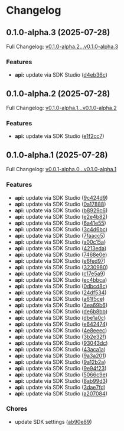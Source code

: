 # Changelog

## 0.1.0-alpha.3 (2025-07-28)

Full Changelog: [v0.1.0-alpha.2...v0.1.0-alpha.3](https://github.com/nextbillion-ai/nextbillion-sdk-go/compare/v0.1.0-alpha.2...v0.1.0-alpha.3)

### Features

* **api:** update via SDK Studio ([d4eb36c](https://github.com/nextbillion-ai/nextbillion-sdk-go/commit/d4eb36c22fb244e5f26de564b41fc21f0e127edd))

## 0.1.0-alpha.2 (2025-07-28)

Full Changelog: [v0.1.0-alpha.1...v0.1.0-alpha.2](https://github.com/nextbillion-ai/nextbillion-sdk-go/compare/v0.1.0-alpha.1...v0.1.0-alpha.2)

### Features

* **api:** update via SDK Studio ([e1f2cc7](https://github.com/nextbillion-ai/nextbillion-sdk-go/commit/e1f2cc7354132ff685ef18c52a8bf5f0a5ca23ab))

## 0.1.0-alpha.1 (2025-07-28)

Full Changelog: [v0.0.1-alpha.0...v0.1.0-alpha.1](https://github.com/nextbillion-ai/nextbillion-sdk-go/compare/v0.0.1-alpha.0...v0.1.0-alpha.1)

### Features

* **api:** update via SDK Studio ([9c424d9](https://github.com/nextbillion-ai/nextbillion-sdk-go/commit/9c424d9050e74202a8700cbe5718ba23f3b7d5d6))
* **api:** update via SDK Studio ([0a17888](https://github.com/nextbillion-ai/nextbillion-sdk-go/commit/0a1788874010f39660221c420c6a2837ea2227d0))
* **api:** update via SDK Studio ([b8929c6](https://github.com/nextbillion-ai/nextbillion-sdk-go/commit/b8929c64fac2c9bf215df1fe9c1f7cdcb4ad1032))
* **api:** update via SDK Studio ([e2e4b82](https://github.com/nextbillion-ai/nextbillion-sdk-go/commit/e2e4b8288f5d7cecb930f8597ef6bd5c418d547d))
* **api:** update via SDK Studio ([6a41e55](https://github.com/nextbillion-ai/nextbillion-sdk-go/commit/6a41e551e6416273df505700ad7b3ebe00044482))
* **api:** update via SDK Studio ([3c4d6bc](https://github.com/nextbillion-ai/nextbillion-sdk-go/commit/3c4d6bc7abf4feb12fdb82dd9fd7999cce6dbd39))
* **api:** update via SDK Studio ([7faacc5](https://github.com/nextbillion-ai/nextbillion-sdk-go/commit/7faacc5f256fbab349451bec90d637b4e023e209))
* **api:** update via SDK Studio ([a00c15a](https://github.com/nextbillion-ai/nextbillion-sdk-go/commit/a00c15a015eeff11ffc336f2231df03fb74ad51f))
* **api:** update via SDK Studio ([4213eda](https://github.com/nextbillion-ai/nextbillion-sdk-go/commit/4213edaf02dfc55ea8a3b397209781f4fe9b9a29))
* **api:** update via SDK Studio ([7468e0e](https://github.com/nextbillion-ai/nextbillion-sdk-go/commit/7468e0efe996997d2883dc031b2eee016714b024))
* **api:** update via SDK Studio ([e6fed97](https://github.com/nextbillion-ai/nextbillion-sdk-go/commit/e6fed978548a6927679c493a69637fce4917edaa))
* **api:** update via SDK Studio ([3230980](https://github.com/nextbillion-ai/nextbillion-sdk-go/commit/323098001ee27515fc6e4bbbb4a3494590c90e7a))
* **api:** update via SDK Studio ([c17e5a9](https://github.com/nextbillion-ai/nextbillion-sdk-go/commit/c17e5a9dd4ee8c8cf4e50c8dc8611bedf2213bff))
* **api:** update via SDK Studio ([ec4bbca](https://github.com/nextbillion-ai/nextbillion-sdk-go/commit/ec4bbcaa328c600ca3d9b7121ab34ed6fa01f058))
* **api:** update via SDK Studio ([0dbcd8c](https://github.com/nextbillion-ai/nextbillion-sdk-go/commit/0dbcd8c1da76ff1403cd06d0cf0e0d44194e6da7))
* **api:** update via SDK Studio ([24df534](https://github.com/nextbillion-ai/nextbillion-sdk-go/commit/24df534597faddc09be2fd2e1aa07e2798f08985))
* **api:** update via SDK Studio ([a61f5ce](https://github.com/nextbillion-ai/nextbillion-sdk-go/commit/a61f5ce1ca4faecbb2f88749c9685c9aac50e1a8))
* **api:** update via SDK Studio ([3ea69b6](https://github.com/nextbillion-ai/nextbillion-sdk-go/commit/3ea69b6345695432f5eb46ebf3a0fa53e6158ce3))
* **api:** update via SDK Studio ([de6b8bb](https://github.com/nextbillion-ai/nextbillion-sdk-go/commit/de6b8bbcb9ecee39f2488a472a31bd53e44b4863))
* **api:** update via SDK Studio ([dbe1a0c](https://github.com/nextbillion-ai/nextbillion-sdk-go/commit/dbe1a0c49d9abd0a7bf4e30c266ce5bac588dc6d))
* **api:** update via SDK Studio ([e642474](https://github.com/nextbillion-ai/nextbillion-sdk-go/commit/e6424743f11ac7451fe75b645fe816d7255eaf53))
* **api:** update via SDK Studio ([4e8eeec](https://github.com/nextbillion-ai/nextbillion-sdk-go/commit/4e8eeec32517ea1181aef1611c1c346af15df2c6))
* **api:** update via SDK Studio ([3b2e32f](https://github.com/nextbillion-ai/nextbillion-sdk-go/commit/3b2e32f868117ebb4684b294e339132930368564))
* **api:** update via SDK Studio ([93043dc](https://github.com/nextbillion-ai/nextbillion-sdk-go/commit/93043dcebbe22657cf1848303fc6781429dc4879))
* **api:** update via SDK Studio ([43aca1a](https://github.com/nextbillion-ai/nextbillion-sdk-go/commit/43aca1a571aaebd4c5973c4f424cc639bf1173a0))
* **api:** update via SDK Studio ([9a3a201](https://github.com/nextbillion-ai/nextbillion-sdk-go/commit/9a3a2013d776486341ac9608e975f0b45b4f608e))
* **api:** update via SDK Studio ([9a12b2a](https://github.com/nextbillion-ai/nextbillion-sdk-go/commit/9a12b2af691e39e5311fcdcbbc3943b504ec0075))
* **api:** update via SDK Studio ([9e94f23](https://github.com/nextbillion-ai/nextbillion-sdk-go/commit/9e94f2325124a3b6fae28288a5edbc93085525ca))
* **api:** update via SDK Studio ([5066c9e](https://github.com/nextbillion-ai/nextbillion-sdk-go/commit/5066c9eb0c11dd5e3c3390b0e75cb6d29cf742a3))
* **api:** update via SDK Studio ([8ab99d3](https://github.com/nextbillion-ai/nextbillion-sdk-go/commit/8ab99d370efc6a4914d81e49b60b6e7819fc5002))
* **api:** update via SDK Studio ([3dae7fd](https://github.com/nextbillion-ai/nextbillion-sdk-go/commit/3dae7fd9b5964b11522a379f604a42675358ecac))
* **api:** update via SDK Studio ([a207084](https://github.com/nextbillion-ai/nextbillion-sdk-go/commit/a207084d6050c0a76a42564a613ef65ed609a1bf))


### Chores

* update SDK settings ([ab90e89](https://github.com/nextbillion-ai/nextbillion-sdk-go/commit/ab90e893145527b8692656b963f30b0019030655))
